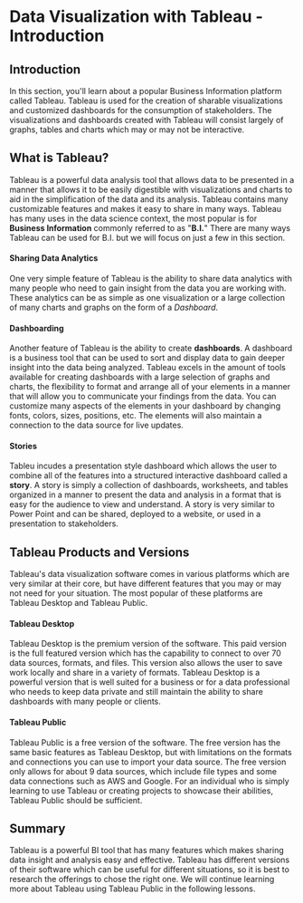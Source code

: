 # Data Visualization with Tableau - Introduction

## Introduction
In this section, you'll learn about a popular Business Information platform called Tableau. Tableau is used for the creation of sharable visualizations and customized dashboards for the consumption of stakeholders. The visualizations and dashboards created with Tableau will consist largely of graphs, tables and charts which may or may not be interactive. 

## What is Tableau?
Tableau is a powerful data analysis tool that allows data to be presented in a manner that allows it to be easily digestible with visualizations and charts to aid in the simplification of the data and its analysis.  Tableau contains many customizable features and makes it easy to share in many ways. Tableau has many uses in the data science context, the most popular is for __Business Information__ commonly referred to as "__B.I.__" There are many ways Tableau can be used for B.I. but we will focus on just a few in this section.

#### Sharing Data Analytics
One very simple feature of Tableau is the ability to share data analytics with many people who need to gain insight from the data you are working with. These analytics can be as simple as one visualization or a large collection of many charts and graphs on the form of a _Dashboard_.

#### Dashboarding
Another feature of Tableau is the ability to create __dashboards__. A dashboard is a business tool that can be used to sort and display data to gain deeper insight into the data being analyzed. Tableau excels in the amount of tools available for creating dashboards with a large selection of graphs and charts, the flexibility to format and arrange all of your elements in a manner that will allow you to communicate your findings from the data. You can customize many aspects of the elements in your dashboard by changing fonts, colors, sizes, positions, etc. The elements will also maintain a connection to the data source for live updates.

#### Stories
Tableu incudes a presentation style dashboard which allows the user to combine all of the features into a structured interactive dashboard called a __story__.  A story is simply a collection of dashboards, worksheets, and tables organized in a manner to present the data and analysis in a format that is easy for the audience to view and understand. A story is very similar to Power Point and can be shared, deployed to a website, or used in a presentation to stakeholders.

## Tableau Products and Versions
Tableau's data visualization software comes in various platforms which are very similar at their core, but have different features that you may or may not need for your situation. The most popular of these platforms are Tableau Desktop and Tableau Public.

#### Tableau Desktop
Tableau Desktop is the premium version of the software. This paid version is the full featured version which has the capability to connect to over 70 data sources, formats, and files. This version also allows the user to save work locally and share in a variety of formats. Tableau Desktop is a powerful version that is well suited for a business or for a data professional who needs to keep data private and still maintain the ability to share dashboards with many people or clients.

#### Tableau Public
Tableau Public is a free version of the software. The free version has the same basic features as Tableau Desktop, but with limitations on the formats and connections you can use to import your data source. The free version only allows for about 9 data sources, which include file types and some data connections such as AWS and Google. For an individual who is simply learning to use Tableau or creating projects to showcase their abilities, Tableau Public should be sufficient.

## Summary
Tableau is a powerful BI tool that has many features which makes sharing data insight and analysis easy and effective. Tableau has different versions of their software which can be useful for different situations, so it is best to research the offerings to chose the right one. We will continue learning more about Tableau using Tableau Public in the following lessons.

